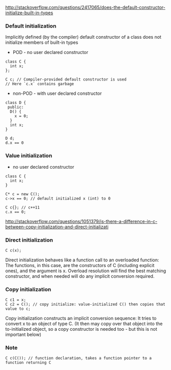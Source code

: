 http://stackoverflow.com/questions/2417065/does-the-default-constructor-initialize-built-in-types

### Default initialization

Implicitly defined (by the compiler) default constructor of a class does not initialize members of built-in types

* POD - no user declared constructor
```
class C {
  int x;
};
```

```
C c; // Compiler-provided default constructor is used
// Here `c.x` contains garbage
```

* non-POD - with user declared constructor
```
class D {
 public:
  D() {
    x = 0;
  }
  int x;
}
```
```
D d;
d.x == 0
```

### Value initialization

* no user declared constructor
```
class C {
  int x;
}
```

```
C* c = new C();
c->x == 0; // default initialized x (int) to 0
```

```
C c{}; // c++11
c.x == 0;
```

http://stackoverflow.com/questions/1051379/is-there-a-difference-in-c-between-copy-initialization-and-direct-initializati

### Direct initialization
```
C c(x);
```
Direct initialization behaves like a function call to an overloaded function: The functions, in 
this case, are the constructors of C (including explicit ones), and the argument is x. Overload 
resolution will find the best matching constructor, and when needed will do any implicit conversion
required.

### Copy initialization
```
C c1 = x;
C c2 = C(); // copy initialize: value-initialized C() then copies that value to c;
```
Copy initialization constructs an implicit conversion sequence: It tries to convert x to an object
of type C. (It then may copy over that object into the to-initialized object, so a copy constructor
is needed too - but this is not important below)

### Note
```
C c(C()); // function declaration, takes a function pointer to a function returning C
```

